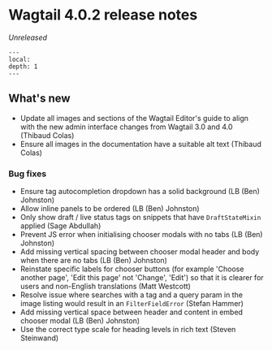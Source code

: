 # Wagtail 4.0.2 release notes

_Unreleased_

```{contents}
---
local:
depth: 1
---
```

## What's new

 * Update all images and sections of the Wagtail Editor's guide to align with the new admin interface changes from Wagtail 3.0 and 4.0 (Thibaud Colas)
 * Ensure all images in the documentation have a suitable alt text (Thibaud Colas)

### Bug fixes

 * Ensure tag autocompletion dropdown has a solid background (LB (Ben) Johnston)
 * Allow inline panels to be ordered (LB (Ben) Johnston)
 * Only show draft / live status tags on snippets that have `DraftStateMixin` applied (Sage Abdullah)
 * Prevent JS error when initialising chooser modals with no tabs (LB (Ben) Johnston)
 * Add missing vertical spacing between chooser modal header and body when there are no tabs (LB (Ben) Johnston)
 * Reinstate specific labels for chooser buttons (for example 'Choose another page', 'Edit this page' not 'Change', 'Edit') so that it is clearer for users and non-English translations (Matt Westcott)
 * Resolve issue where searches with a tag and a query param in the image listing would result in an `FilterFieldError` (Stefan Hammer)
 * Add missing vertical space between header and content in embed chooser modal (LB (Ben) Johnston)
 * Use the correct type scale for heading levels in rich text (Steven Steinwand)
